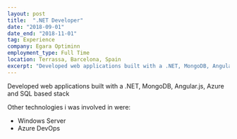 ```yaml
---
layout: post
title:  ".NET Developer"
date: "2018-09-01"
date_end: "2018-11-01"
tag: Experience
company: Egara Optiminn
employment_type: Full Time
location: Terrassa, Barcelona, Spain
excerpt: "Developed web applications built with a .NET, MongoDB, Angular.js, Azure and SQL based stack."
---
```


Developed web applications built with a .NET, MongoDB, Angular.js, Azure and SQL based stack

Other technologies i was involved in were:

* Windows Server
* Azure DevOps
